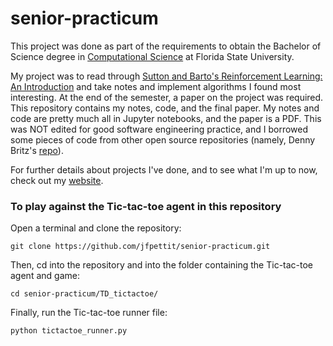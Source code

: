 # senior-practicum

This project was done as part of the requirements to obtain the Bachelor of Science degree in [Computational Science](https://www.sc.fsu.edu/)
at Florida State University.

My project was to read through [Sutton and Barto's Reinforcement Learning: An Introduction](http://incompleteideas.net/book/the-book.html)
and take notes and implement algorithms I found most interesting. At the end of the semester, a paper on the project was required.
This repository contains my notes, code, and the final paper. My notes and code are pretty much all in Jupyter notebooks,
and the paper is a PDF. This was NOT edited for good software engineering practice, and I borrowed some pieces of code from 
other open source repositories (namely, Denny Britz's [repo](https://github.com/dennybritz/reinforcement-learning)). 

For further details about projects I've done, and to see what I'm up to now, check out my [website](https://jfpettit.github.io).

### To play against the Tic-tac-toe agent in this repository

Open a terminal and clone the repository:

```shell
git clone https://github.com/jfpettit/senior-practicum.git
```

Then, cd into the repository and into the folder containing the Tic-tac-toe agent and game:

```shell
cd senior-practicum/TD_tictactoe/
```

Finally, run the Tic-tac-toe runner file:

```shell
python tictactoe_runner.py
```
